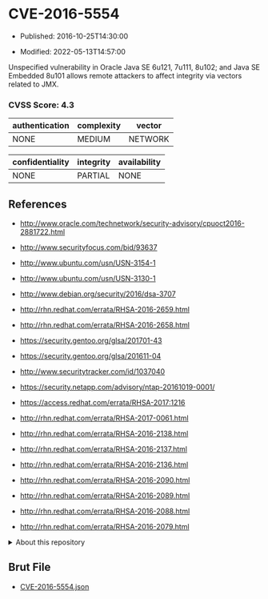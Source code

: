 # CVE-2016-5554

- Published: 2016-10-25T14:30:00

- Modified: 2022-05-13T14:57:00

Unspecified vulnerability in Oracle Java SE 6u121, 7u111, 8u102; and Java SE Embedded 8u101 allows remote attackers to affect integrity via vectors related to JMX.

### CVSS Score: **4.3**

| authentication | complexity | vector |
| --- | --- | --- |
| NONE | MEDIUM | NETWORK |

| confidentiality | integrity | availability |
| --- | --- | --- |
| NONE | PARTIAL | NONE |

## References

* http://www.oracle.com/technetwork/security-advisory/cpuoct2016-2881722.html

* http://www.securityfocus.com/bid/93637

* http://www.ubuntu.com/usn/USN-3154-1

* http://www.ubuntu.com/usn/USN-3130-1

* http://www.debian.org/security/2016/dsa-3707

* http://rhn.redhat.com/errata/RHSA-2016-2659.html

* http://rhn.redhat.com/errata/RHSA-2016-2658.html

* https://security.gentoo.org/glsa/201701-43

* https://security.gentoo.org/glsa/201611-04

* http://www.securitytracker.com/id/1037040

* https://security.netapp.com/advisory/ntap-20161019-0001/

* https://access.redhat.com/errata/RHSA-2017:1216

* http://rhn.redhat.com/errata/RHSA-2017-0061.html

* http://rhn.redhat.com/errata/RHSA-2016-2138.html

* http://rhn.redhat.com/errata/RHSA-2016-2137.html

* http://rhn.redhat.com/errata/RHSA-2016-2136.html

* http://rhn.redhat.com/errata/RHSA-2016-2090.html

* http://rhn.redhat.com/errata/RHSA-2016-2089.html

* http://rhn.redhat.com/errata/RHSA-2016-2088.html

* http://rhn.redhat.com/errata/RHSA-2016-2079.html

<details>
<summary>About this repository</summary> 

  This repository is part of the project [Live Hack CVE](https://github.com/Live-Hack-CVE). Main website can be found [www.live-hack.org](https://www.live-hack.org) 
  
  Made by [Sn0wAlice](https://github.com/Sn0wAlice) for the people that care about security and need to have a feed of the latest CVEs. Hope you enjoy it, don't forget to star the repo and follow me on [Twitter](https://twitter.com/Sn0wAlice) and [Github](https://github.com/Sn0wAlice). And that is my [personnal website](https://www.alice-snow.me/)

  - [Home Page](https://github.com/Live-Hack-CVE)
  - [Framework](https://github.com/Live-Hack-CVE/cve-framework)
  - [CVE database](https://github.com/Live-Hack-CVE/full_database)
  - [Changelog](https://github.com/Live-Hack-CVE/Changelog)
</details>

## Brut File

* [CVE-2016-5554.json](https://raw.githubusercontent.com/Live-Hack-CVE/full_database/main/cves/2016/CVE-2016-5554.json)

